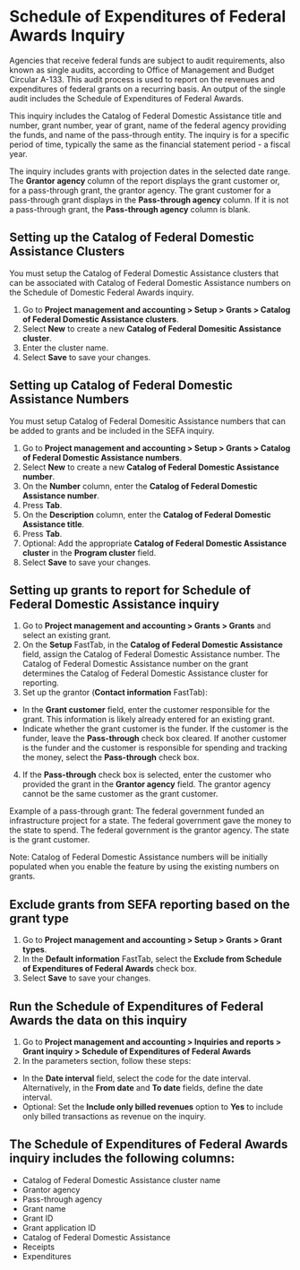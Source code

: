 # Schedule of Expenditures of Federal Awards Inquiry

Agencies that receive federal funds are subject to audit requirements, also known as single audits, according to Office of Management and Budget Circular A-133.  This audit process is used to report on the revenues and expenditures of federal grants on a recurring basis.  An output of the single audit includes the Schedule of Expenditures of Federal Awards.  

This inquiry includes the Catalog of Federal Domestic Assistance title and number, grant number, year of grant, name of the federal agency providing the funds, and name of the pass-through entity. The inquiry is for a specific period of time, typically the same as the financial statement period - a fiscal year.

The inquiry includes grants with projection dates in the selected date range. The **Grantor agency** column of the report displays the grant customer or, for a pass-through grant, the grantor agency. The grant customer for a pass-through grant displays in the **Pass-through agency** column. If it is not a pass-through grant, the **Pass-through agency** column is blank.


## Setting up the Catalog of Federal Domestic Assistance Clusters

You must setup the Catalog of Federal Domestic Assistance clusters that can be associated with Catalog of Federal Domestic Assistance numbers on the Schedule of Domestic Federal Awards inquiry.

1. Go to **Project management and accounting > Setup > Grants > Catalog of Federal Domestic Assistance clusters**.
2. Select **New** to create a new **Catalog of Federal Domesitic Assistance cluster**.
3. Enter the cluster name.
4. Select **Save** to save your changes.

## Setting up Catalog of Federal Domestic Assistance Numbers

You must setup Catalog of Federal Domesitic Assistance numbers that can be added to grants and be included in the SEFA inquiry.

1. Go to **Project management and accounting > Setup > Grants > Catalog of Federal Domestic Assistance numbers**.
2. Select **New** to create a new **Catalog of Federal Domestic Assistance number**.
3. On the **Number** column, enter the **Catalog of Federal Domestic Assistance number**.
4. Press **Tab**.
5. On the **Description** column, enter the **Catalog of Federal Domestic Assistance title**.
6. Press **Tab**.
7. Optional: Add the appropriate **Catalog of Federal Domestic Assistance cluster** in the **Program cluster** field. 
8. Select **Save** to save your changes.
	
	

## Setting up grants to report for Schedule of Federal Domestic Assistance inquiry

1. Go to **Project management and accounting > Grants > Grants** and select an existing grant.
2. On the **Setup** FastTab, in the **Catalog of Federal Domestic Assistance** field, assign the Catalog of Federal Domestic Assistance number. The Catalog of Federal Domestic Assistance number on the grant determines the Catalog of Federal Domestic Assistance cluster for reporting.
3. Set up the grantor (**Contact information** FastTab): 
- In the **Grant customer** field, enter the customer responsible for the grant. This information is likely already entered for an existing grant.
-  Indicate whether the grant customer is the funder. If the customer is the funder, leave the **Pass-through** check box cleared. If another customer is the funder and the customer is responsible for spending and tracking the money, select the **Pass-through** check box.
4. If the **Pass-through** check box is selected, enter the customer who provided the grant in the **Grantor agency** field. The grantor agency cannot be the same customer as the grant customer.

Example of a pass-through grant: The federal government funded an infrastructure project for a state. The federal government gave the money to the state to spend. The federal government is the grantor agency. The state is the grant customer.

Note: Catalog of Federal Domestic Assistance numbers will be initially populated when you enable the feature by using the existing numbers on grants.


## Exclude grants from SEFA reporting based on the grant type

1. Go to **Project management and accounting > Setup > Grants > Grant types**.
2. In the **Default information** FastTab, select the **Exclude from Schedule of Expenditures of Federal Awards** check box.
3. Select **Save** to save your changes.


## Run the Schedule of Expenditures of Federal Awards the data on this inquiry

1. Go to **Project management and accounting > Inquiries and reports > Grant inquiry > Schedule of Expenditures of Federal Awards**
2. In the parameters section, follow these steps:
- In the **Date interval** field, select the code for the date interval. Alternatively, in the **From date** and **To date** fields, define the date interval.
- Optional: Set the **Include only billed revenues** option to **Yes** to include only billed transactions as revenue on the inquiry.

## The Schedule of Expenditures of Federal Awards inquiry includes the following columns:

- Catalog of Federal Domestic Assistance cluster name
- Grantor agency
- Pass-through agency
- Grant name
- Grant ID
- Grant application ID
- Catalog of Federal Domestic Assistance 	
- Receipts
- Expenditures

